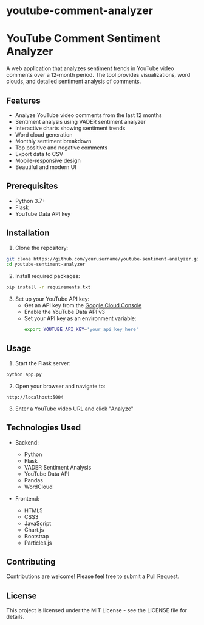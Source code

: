 # youtube-comment-analyzer
# YouTube Comment Sentiment Analyzer

A web application that analyzes sentiment trends in YouTube video comments over a 12-month period. The tool provides visualizations, word clouds, and detailed sentiment analysis of comments.

## Features

- Analyze YouTube video comments from the last 12 months
- Sentiment analysis using VADER sentiment analyzer
- Interactive charts showing sentiment trends
- Word cloud generation
- Monthly sentiment breakdown
- Top positive and negative comments
- Export data to CSV
- Mobile-responsive design
- Beautiful and modern UI

## Prerequisites

- Python 3.7+
- Flask
- YouTube Data API key

## Installation

1. Clone the repository:
```bash
git clone https://github.com/yourusername/youtube-sentiment-analyzer.git
cd youtube-sentiment-analyzer
```

2. Install required packages:
```bash
pip install -r requirements.txt
```

3. Set up your YouTube API key:
   - Get an API key from the [Google Cloud Console](https://console.cloud.google.com/)
   - Enable the YouTube Data API v3
   - Set your API key as an environment variable:
     ```bash
     export YOUTUBE_API_KEY='your_api_key_here'
     ```

## Usage

1. Start the Flask server:
```bash
python app.py
```

2. Open your browser and navigate to:
```
http://localhost:5004
```

3. Enter a YouTube video URL and click "Analyze"

## Technologies Used

- Backend:
  - Python
  - Flask
  - VADER Sentiment Analysis
  - YouTube Data API
  - Pandas
  - WordCloud

- Frontend:
  - HTML5
  - CSS3
  - JavaScript
  - Chart.js
  - Bootstrap
  - Particles.js

## Contributing

Contributions are welcome! Please feel free to submit a Pull Request.

## License

This project is licensed under the MIT License - see the LICENSE file for details. 
